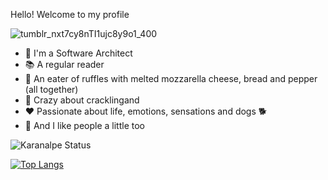 Hello! Welcome to my profile

![tumblr_nxt7cy8nTI1ujc8y9o1_400](https://user-images.githubusercontent.com/109520132/198833703-14c2023a-d6c1-45eb-8b6d-64c14f5c3e3d.gif)

- 👷 I'm a Software Architect
- 📚 A regular reader
- 🧀 An eater of ruffles with melted mozzarella cheese, bread and pepper (all together)
- 🥓 Crazy about cracklingand
- ❤️ Passionate about life, emotions, sensations and dogs 🐕
- 🙋 And I like people a little too

![Karanalpe Status](https://github-readme-stats.vercel.app/api?username=sigespweb22&show_icons=true&theme=merko)

[![Top Langs](https://github-readme-stats.vercel.app/api/top-langs/?username=sigespweb22&layout=compact&hide=html&theme=merko)](https://github.com/anuraghazra/github-readme-stats)

<!-- [![Readme Card](https://github-readme-stats.vercel.app/api/pin/?username=sigespweb22&repo=boxapp-api&theme=merko&show_owner=true)](https://github.com/sigespweb22/boxapp-api) -->
